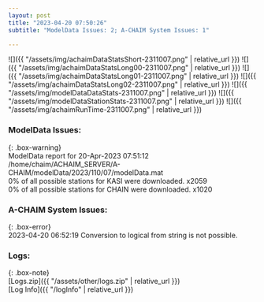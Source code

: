 ```yaml
---
layout: post
title: "2023-04-20 07:50:26"
subtitle: "ModelData Issues: 2; A-CHAIM System Issues: 1"

---
```


![]({{ "/assets/img/achaimDataStatsShort-2311007.png" | relative_url }})
![]({{ "/assets/img/achaimDataStatsLong00-2311007.png" | relative_url }})
![]({{ "/assets/img/achaimDataStatsLong01-2311007.png" | relative_url }})
![]({{ "/assets/img/achaimDataStatsLong02-2311007.png" | relative_url }})
![]({{ "/assets/img/modelDataDataStats-2311007.png" | relative_url }})
![]({{ "/assets/img/modelDataStationStats-2311007.png" | relative_url }})
![]({{ "/assets/img/achaimRunTime-2311007.png" | relative_url }})


### ModelData Issues:  
  
{: .box-warning}  
 ModelData report for 20-Apr-2023 07:51:12   
 /home/chaim/ACHAIM_SERVER/A-CHAIM/modelData/2023/110/07/modelData.mat   
 0% of all possible stations for KASI were downloaded. x2059   
 0% of all possible stations for CHAIN were downloaded. x1020   
  
### A-CHAIM System Issues:  
  
{: .box-error}  
2023-04-20 06:52:19 Conversion to logical from string is not possible.  

### Logs:  
  
{: .box-note}  
[Logs.zip]({{ "/assets/other/logs.zip" | relative_url }})  
[Log Info]({{ "/logInfo" | relative_url }})  
